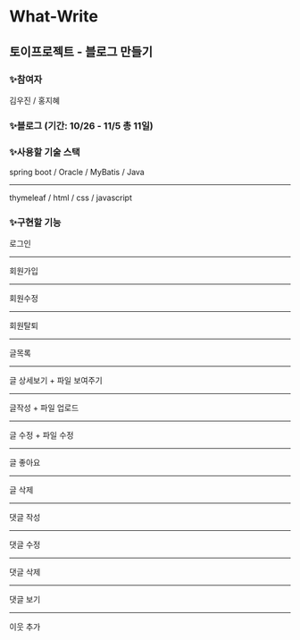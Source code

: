 # What-Write

## 토이프로젝트 - 블로그 만들기
### ✨참여자 
김우진 / 홍지혜

### ✨블로그 (기간: 10/26 - 11/5  총 11일)

### ✨사용할 기술 스택
spring boot / Oracle / MyBatis / Java
<hr>
thymeleaf / html / css / javascript
 

### ✨구현할 기능
로그인<hr>
회원가입<hr>
회원수정<hr>
회원탈퇴<hr>
글목록<hr>
글 상세보기 + 파일 보여주기<hr>
글작성 + 파일 업로드<hr>
글 수정 + 파일 수정<hr>
글 좋아요<hr>
글 삭제<hr>
댓글 작성<hr>
댓글 수정<hr>
댓글 삭제<hr>
댓글 보기<hr>
이웃 추가
